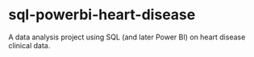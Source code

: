 # sql-powerbi-heart-disease
A data analysis project using SQL (and later Power BI) on heart disease clinical data.
